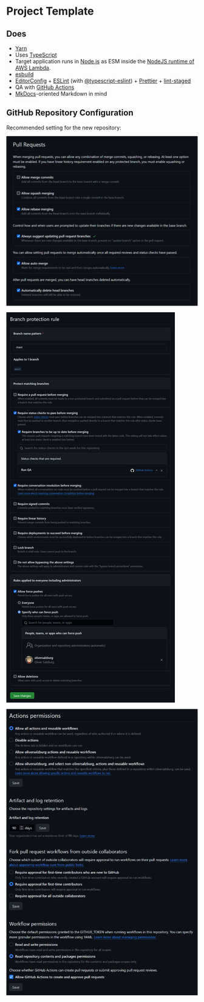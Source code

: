 # Project Template

## Does

-   [Yarn](https://yarnpkg.com/)
-   Uses [TypeScript](https://www.typescriptlang.org/)
-   Target application runs in [Node.js](https://nodejs.org/) as ESM inside the [NodeJS runtime of AWS Lambda](https://docs.aws.amazon.com/lambda/latest/dg/lambda-nodejs.html).
-   [esbuild](https://esbuild.github.io/)
-   [EditorConfig](https://editorconfig.org/) + [ESLint](https://eslint.org/) (with [@typescript-eslint](https://typescript-eslint.io/)) + [Prettier](https://prettier.io/) + [lint-staged](https://github.com/okonet/lint-staged)
-   QA with [GitHub Actions](https://github.com/features/actions)
-   [MkDocs](https://www.mkdocs.org/)-oriented Markdown in mind

## GitHub Repository Configuration

Recommended setting for the new repository:

![Pull requests settings](docs/pull-requests.png)

![Branch protection settings](docs/branch-protection-rules.png)

![Actions permissions settings](docs/actions-permissions.png)
